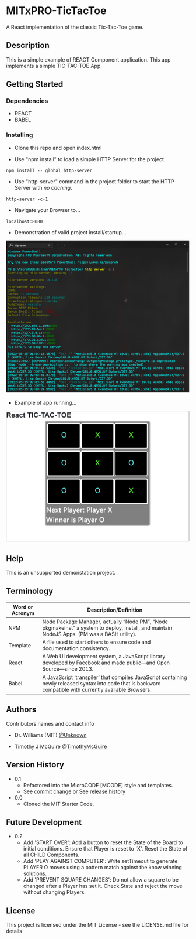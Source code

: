 # MITxPRO-TicTacToe

A React implementation of the classic Tic-Tac-Toe game.

## Description

This is a simple example of REACT Component application.
This app implements a simple TIC-TAC-TOE App.

## Getting Started


### Dependencies

* REACT
* BABEL


### Installing

* Clone this repo and open index.html

* Use "npm install" to load a simple HTTP Server for the project
```
npm install -- global http-server
```

* Use "http-server" command in the project folder to start the HTTP Server with *no caching*.
```
http-server -c-1
```

* Navigate your Browser to...
```npm
localhost:8080
```

* Demonstration of valid project install/startup...

<p align="left"><img src=".\app-startup.png" width="720" title="Server Valid Startup..."></p>

* Example of app running...

<p align="left"><img src=".\app-running.png" width="720" title="App Running..."></p>


## Help

This is an unsupported demonstation project.

## Terminology

| Word or Acronym	| Description/Definition                                |
|-------------------|-------------------------------------------------------|
|  NPM	            | Node Package Manager, actually “Node PM”, “Node pkgmakeinst” a system to deploy, install, and maintain NodeJS Apps. (PM was a BASH utility).
|  Template	        | A file used to start others to ensure code and documentation consistency.
|  React            | A Web UI development system, a JavaScript library developed by Facebook and made public—and Open Source—since 2013.
|  Babel            | A JavaScript ‘transpiler’ that compiles JavaScript containing newly released syntax into code that is backward compatible with currently available Browsers.


## Authors

Contributors names and contact info

* Dr. Williams (MIT) [@Unknown](https://twitter.com/Unknown)

* Timothy J McGuire [@TimothyMcGuire](https://twitter.com/TimothyMcGuire)


## Version History

* 0.1
    * Refactored into the MicroCODE [MCODE] style and templates.
    * See [commit change]() or See [release history]()
* 0.0
    * Cloned the MIT Starter Code.

## Future Development

* 0.2
    * Add 'START OVER': Add a button to reset the State of the Board to initial conditions. Ensure that Player is reset to 'X'. Reset the State of all CHILD Components.
    * Add 'PLAY AGAINST COMPUTER': Write setTimeout to generate PLAYER O moves using a pattern match against the know winning solutions.
    * Add 'PREVENT SQUARE CHANGES': Do not allow a square to be changed after a Player has set it. Check State and reject the move without changing Players.


## License

This project is licensed under the MIT License - see the LICENSE.md file for details